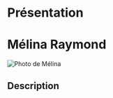 # Présentation



# Mélina Raymond
![Photo de Mélina](repository/medias/https://user-images.githubusercontent.com/89647786/152877644-13d0d9fb-016c-4abb-8847-607ac27e5f40.jpg)
## Description



